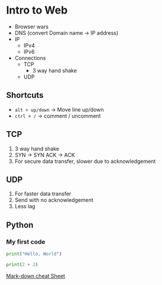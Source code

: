 # Intro to Web

- Browser wars
- DNS (convert Domain name -> IP address)
- IP
    - IPv4
    - IPv6
- Connections
    - TCP
        - 3 way hand shake
    - UDP


## Shortcuts

- `alt + up/down` -> Move line up/down
- `ctrl + /` -> comment / uncomment

## TCP
1. 3 way hand shake
2. SYN -> SYN ACK -> ACK
3. For secure data transfer, slower due to acknowledgement

## UDP
1. For faster data transfer
2. Send with no acknowledgement
3. Less lag





## Python

### My first code


```python
print("Hello, World")
```

```python
print(2 + 2)
```

[Mark-down cheat Sheet](https://www.markdownguide.org/cheat-sheet/)